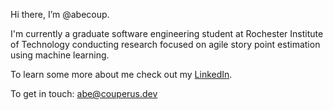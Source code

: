 Hi there, I’m @abecoup.

I'm currently a graduate software engineering student at Rochester Institute of Technology conducting research focused on agile story point estimation using machine learning.

To learn some more about me check out my [LinkedIn](https://www.linkedin.com/in/abraham-couperus-9374aa1a3/). 

To get in touch: abe@couperus.dev
